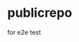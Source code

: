# publicrepo
for e2e test














































































































































































































































































































































































































































































































































































































































































































































































































































































































































































































































































































































































































































































































































































































































































































































